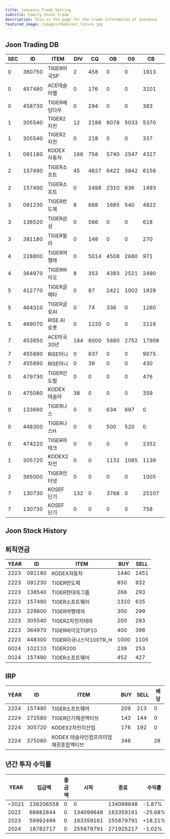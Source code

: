 ```yaml
---
title: joonanna Trade Setting
subtitle: Family Stock Trade
description: This is the page for the trade information of joonanna
featured_image: /images/demo/our_future.jpg
---
```

## Joon Trading DB

|SEC|ID|ITEM |DIV|CQ|OB|OS|CB|CS|
|---|--|-----|---|--|--|--|--|--|
|0|360750|TIGER미국SP|2|458|0|0|1913|1030|
|0|457480|ACE테슬라밸|0|176|0|0|3101|3190|
|0|458730|TIGER배당다우|0|294|0|0|383|0|
|1|305540|TIGER2차전|12|2186|8078|5033|5370|3793|
|1|305540|TIGER2차전|0|218|0|0|337|0|
|1|091180|KODEX자동차|166|758|5740|2547|4327|6480|
|2|157490|TIGER소프트|45|4627|6422|3842|6156|3312|
|2|157490|TIGER소프트|0|2498|2310|636|1493|1168|
|3|091230|TIGER반도체|8|668|1695|540|4822|4202|
|3|138520|TIGER삼성|0|566|0|0|618|0|
|3|381180|TIGER필라|0|148|0|0|270|0|
|4|228800|TIGER여행레|0|5014|4508|2680|971|655|
|4|364970|TIGER바이오|8|353|4383|2521|2490|3942|
|5|412770|TIGER글메타|0|87|2421|1002|1929|3433|
|5|464310|TIGER글로AI|0|74|336| 0|1260|1607|
|5|469070|RISE AI로봇|0|1220|0|0|2116|1012|
|7|453850|ACE미국30년|184|8000|5880|2752|17908|14555|
|7|455890|RISE머니|0|837|0|0|9075|4632|
|7|455890|RISE머니|0|39|0|0|430|223|
|0|479730|TIGER인도빌|0|0|0|0|476|493|
|0|475080|KODEX테슬라|38|0|0|0|359|338|
|0|133690|TIGER나스|0|0|634|697|0|0|
|0|448300|TIGER나스H|0|0|500|520|0|0|
|0|474220|TIGER미테크|0|0|0|0|2352|2409|
|1|305720|KODEX2차전|0|0|1132|1085|1139|1161|
|2|365000|TIGER인터넷|0|0|0|0|1005|1012|
|7|130730|KOSEF단기|132|0|3768|0|25107|28818|
|7|130730|KOSEF단기|0|0|0|0|758|740|



## Joon Stock History

## 퇴직연금

|YEAR|ID|ITEM |BUY|SELL|
|----|--|-----|---|----|
|2223|091180|KODEX자동차|1440|1451|
|2223|091230|TIGER반도체|850|932|
|2223|138540|TIGER현대차그룹|266|293|
|2223|157490|TIGER소프트웨어|2310|635|
|2223|228800|TIGER여행레저|300|299|
|2223|305540|TIGER2차전지테마|200|293|
|2223|364970|TIGER바이오TOP10|400|398|
|2223|448300|TIGER미국나스닥100TR_H|1000|1105|
|0024|102110|TIGER200|239|253| 
|0024|157490|TIGER소프트웨어|452|427|

## IRP

|YEAR|ID|ITEM |BUY|SELL|배당|
|----|--|-----|---|----|--|
|2224|157490|TIGER소프트웨어|209|213|0|
|2224|272580|TIGER단기채권액티브|143|144|0| 
|2224|305720|KODEX2차전지산업|176|192|0|
|2224|375080|KODEX 테슬라인컴프리미엄채권혼합액티브|346||28|



## 년간 투자 수익률

|YEAR|입금액|출금액|시작|종료|수익률|
|----|--|-----|---|----|--|
|~2021|136206558|0|0|134099648|-1.87%|
|2022|68882844|0|134099648|163359161|-25.68%| 
|2023|59992499|0|163359161|255879791|+18.21%|
|2024|18782717|0|255879791|271925217|-1.02%|







